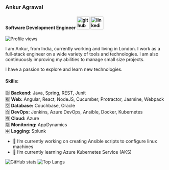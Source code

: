 ### Ankur Agrawal
#### Software Development Engineer [<img src='https://cdn.jsdelivr.net/npm/simple-icons@3.0.1/icons/github.svg' alt='github' height='40'>](https://github.com/ankur93) [<img src='https://cdn.jsdelivr.net/npm/simple-icons@3.0.1/icons/linkedin.svg' alt='linkedin' height='40'>](https://www.linkedin.com/in/ankur--agrawal/)  
![Profile views](https://gpvc.arturio.dev/ankur93)  


I am Ankur, from India, currently working and living in London. I work as a full-stack engineer on a wide variety of tools and technologies. I am also continuously improving my abilities to manage small size projects.

I have a passion to explore and learn new technologies.

#### Skills:
:u5272: **Backend:** Java, Spring, REST, Junit  
:u6307: **Web:** Angular, React, NodeJS, Cucumber, Protractor, Jasmine, Webpack  
:u7a7a: **Database:** Couchbase, Oracle  
:u5408: **DevOps:** Jenkins, Azure DevOps, Ansible, Docker, Kubernetes  
:u6709: **Cloud:** Azure  
:u6307: **Monitoring:** AppDynamics  
:u7533: **Logging:** Splunk  

- 🔭 I’m currently working on creating Ansible scripts to configure linux machines 
- 🌱 I’m currently learning Azure Kubernetes Service (AKS) 




![GitHub stats](https://github-readme-stats.vercel.app/api?username=ankur93&show_icons=true) ![Top Langs](https://github-readme-stats.vercel.app/api/top-langs/?username=ankur93)








